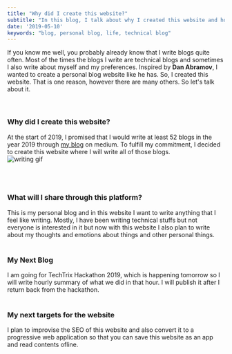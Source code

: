 ```yaml
---
title: "Why did I create this website?"
subtitle: "In this blog, I talk about why I created this website and how do I plan to take it further."
date: '2019-05-10'
keywords: "blog, personal blog, life, technical blog"
---
```


If you know me well, you probably already know that I write blogs quite often. Most of the times the blogs I write are technical blogs and sometimes I also write about myself and my preferences. Inspired by **Dan Abramov**, I wanted to create a personal blog website like he has. So, I created this website. That is one reason, however there are many others. So let's talk about it.
<br><br><br>

### Why did I create this website?
At the start of 2019, I promised that I would write at least 52 blogs in the year 2019 through [my blog](https://medium.com/@Prashacharya/looking-back-at-2018-with-commitments-for-2019-100-hrs-work-week-c5e068ed344e) on medium. To fulfill my commitment, I decided to create this website where I will write all of those blogs. <br>
![writing gif](https://media.giphy.com/media/nGtOFccLzujug/giphy.gif)

<br><br>
### What will I share through this platform?
This is my personal blog and in this website I want to write anything that I feel like writing. Mostly, I have been writing technical stuffs but not everyone is interested in it but now with this website I also plan to write about my thoughts and emotions about things and other personal things.
<br><br>
### My Next Blog
I am going for TechTrix Hackathon 2019, which is happening tomorrow so I will write hourly summary of what we did in that hour. I will publish it after I return back from the hackathon.
<br><br>
### My next targets for the website
I plan to improvise the SEO of this website and also convert it to a progressive web application so that you can save this website as an app and read contents ofline.